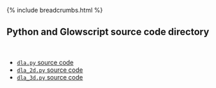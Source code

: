 {% include breadcrumbs.html %}

## Python and Glowscript source code directory
<div class="header_line"><br/></div>

- [`dla.py` source code](dla.html)
- [`dla_2d.py` source code](dla_2d.py)
- [`dla_3d.py` source code](dla_3d.py)

